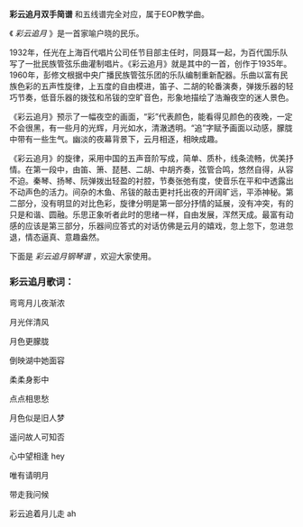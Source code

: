 

**彩云追月双手简谱** 和五线谱完全对应，属于EOP教学曲。

《 _彩云追月_ 》是一首家喻户晓的民乐。

1932年，任光在上海百代唱片公司任节目部主任时，同聂耳一起，为百代国乐队写了一批民族管弦乐曲灌制唱片。《彩云追月》就是其中的一首，创作于1935年。1960年，彭修文根据中央广播民族管弦乐团的乐队编制重新配器。乐曲以富有民族色彩的五声性旋律，上五度的自由模进，笛子、二胡的轮番演奏，弹拨乐器的轻巧节奏，低音乐器的拨弦和吊钹的空旷音色，形象地描绘了浩瀚夜空的迷人景色。

《彩云追月》预示了一幅夜空的画面，“彩”代表颜色，能看得见颜色的夜晚，一定不会很黑，有一些月的光辉，月光如水，清澈透明。“追”字赋予画面以动感，朦胧中带有一些生气。幽淡的夜幕背景下，云月相逐，相映成趣。

《彩云追月》的旋律，采用中国的五声音阶写成，简单、质朴，线条流畅，优美抒情。在第一段中，由笛、箫、琵琶、二胡、中胡齐奏，弦管合鸣，悠然自得，从容不迫。秦琴、扬琴、阮弹拨出轻盈的衬腔，节奏张弛有度，使音乐在平和中透露出不动声色的活力。间杂的木鱼、吊钹的敲击更衬托出夜的开阔旷远，平添神秘。第二部分，没有明显的对比色彩，旋律分明是第一部分抒情的延展，没有冲突，有的只是和谐、圆融。乐思正象听者此时的思绪一样，自由发展，浑然天成。最富有动感的应该是第三部分，乐器间应答式的对话仿佛是云月的嬉戏，忽上忽下，忽进忽退，情态逼真、意趣盎然。

下面是 _彩云追月钢琴谱_ ，欢迎大家使用。

### 彩云追月歌词：

弯弯月儿夜渐浓

月光伴清风

月色更朦胧

倒映湖中她面容

柔柔身影中

点点相思愁

月色似是旧人梦

遥问故人可知否

心中望相逢 hey

唯有请明月

带走我问候

彩云追着月儿走 ah

